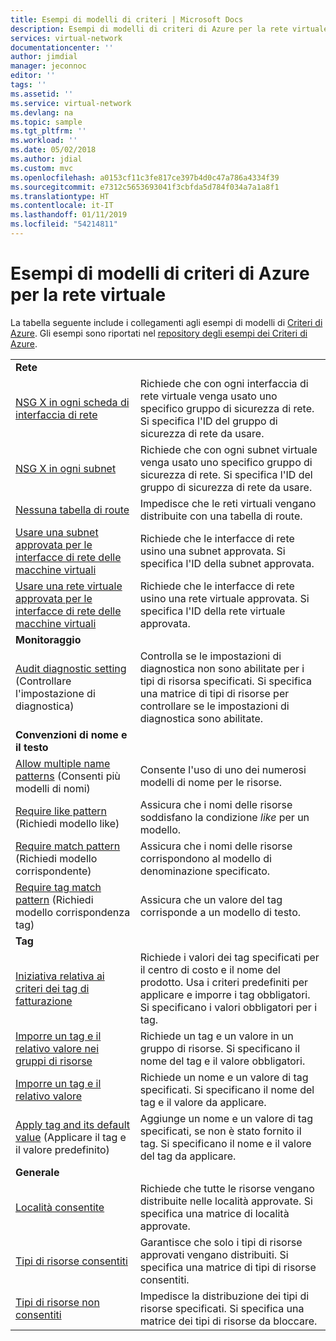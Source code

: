 ```yaml
---
title: Esempi di modelli di criteri | Microsoft Docs
description: Esempi di modelli di criteri di Azure per la rete virtuale.
services: virtual-network
documentationcenter: ''
author: jimdial
manager: jeconnoc
editor: ''
tags: ''
ms.assetid: ''
ms.service: virtual-network
ms.devlang: na
ms.topic: sample
ms.tgt_pltfrm: ''
ms.workload: ''
ms.date: 05/02/2018
ms.author: jdial
ms.custom: mvc
ms.openlocfilehash: a0153cf11c3fe817ce397b4d0c47a786a4334f39
ms.sourcegitcommit: e7312c5653693041f3cbfda5d784f034a7a1a8f1
ms.translationtype: HT
ms.contentlocale: it-IT
ms.lasthandoff: 01/11/2019
ms.locfileid: "54214811"
---
```

# <a name="azure-policy-sample-templates-for-virtual-network"></a>Esempi di modelli di criteri di Azure per la rete virtuale

La tabella seguente include i collegamenti agli esempi di modelli di [Criteri di Azure](../azure-policy/azure-policy-introduction.md?toc=%2fazure%2fvirtual-network%2ftoc.json). Gli esempi sono riportati nel [repository degli esempi dei Criteri di Azure](https://github.com/Azure/azure-policy).

| | |
|---|---|
|**Rete**||
| [NSG X in ogni scheda di interfaccia di rete](../azure-policy/scripts/nsg-on-nic.md?toc=%2fazure%2fvirtual-network%2ftoc.json) | Richiede che con ogni interfaccia di rete virtuale venga usato uno specifico gruppo di sicurezza di rete. Si specifica l'ID del gruppo di sicurezza di rete da usare. |
| [NSG X in ogni subnet](../azure-policy/scripts/nsg-on-subnet.md?toc=%2fazure%2fvirtual-network%2ftoc.json) | Richiede che con ogni subnet virtuale venga usato uno specifico gruppo di sicurezza di rete. Si specifica l'ID del gruppo di sicurezza di rete da usare. |
| [Nessuna tabella di route](../azure-policy/scripts/no-user-def-route-table.md?toc=%2fazure%2fvirtual-network%2ftoc.json)  |Impedisce che le reti virtuali vengano distribuite con una tabella di route. |
| [Usare una subnet approvata per le interfacce di rete delle macchine virtuali](../azure-policy/scripts/use-approved-subnet-vm-nics.md?toc=%2fazure%2fvirtual-network%2ftoc.json) | Richiede che le interfacce di rete usino una subnet approvata. Si specifica l'ID della subnet approvata. |
| [Usare una rete virtuale approvata per le interfacce di rete delle macchine virtuali](../azure-policy/scripts/use-approved-vnet-vm-nics.md?toc=%2fazure%2fvirtual-network%2ftoc.json) | Richiede che le interfacce di rete usino una rete virtuale approvata. Si specifica l'ID della rete virtuale approvata. |
|**Monitoraggio**||
| [Audit diagnostic setting](../azure-policy/scripts/audit-diag-setting.md?toc=%2fazure%2fvirtual-network%2ftoc.json) (Controllare l'impostazione di diagnostica) | Controlla se le impostazioni di diagnostica non sono abilitate per i tipi di risorsa specificati. Si specifica una matrice di tipi di risorse per controllare se le impostazioni di diagnostica sono abilitate. |
|**Convenzioni di nome e il testo**||
| [Allow multiple name patterns](../azure-policy/scripts/allow-multiple-name-patterns.md?toc=%2fazure%2fvirtual-network%2ftoc.json) (Consenti più modelli di nomi) | Consente l'uso di uno dei numerosi modelli di nome per le risorse. |
| [Require like pattern](../azure-policy/scripts/enforce-like-pattern.md?toc=%2fazure%2fvirtual-network%2ftoc.json) (Richiedi modello like) | Assicura che i nomi delle risorse soddisfano la condizione *like* per un modello. |
| [Require match pattern](../azure-policy/scripts/enforce-match-pattern.md?toc=%2fazure%2fvirtual-network%2ftoc.json) (Richiedi modello corrispondente) | Assicura che i nomi delle risorse corrispondono al modello di denominazione specificato. |
| [Require tag match pattern](../azure-policy/scripts/enforce-tag-match-pattern.md?toc=%2fazure%2fvirtual-network%2ftoc.json) (Richiedi modello corrispondenza tag) | Assicura che un valore del tag corrisponde a un modello di testo. |
|**Tag**||
| [Iniziativa relativa ai criteri dei tag di fatturazione](../governance/policy/samples/billing-tags-policy-initiative.md?toc=%2fazure%2fvirtual-network%2ftoc.json) | Richiede i valori dei tag specificati per il centro di costo e il nome del prodotto. Usa i criteri predefiniti per applicare e imporre i tag obbligatori. Si specificano i valori obbligatori per i tag.  |
| [Imporre un tag e il relativo valore nei gruppi di risorse](../azure-policy/scripts/enforce-tag-rg.md?toc=%2fazure%2fvirtual-network%2ftoc.json) | Richiede un tag e un valore in un gruppo di risorse. Si specificano il nome del tag e il valore obbligatori.  |
| [Imporre un tag e il relativo valore](../azure-policy/scripts/enforce-tag-val.md?toc=%2fazure%2fvirtual-network%2ftoc.json) | Richiede un nome e un valore di tag specificati. Si specificano il nome del tag e il valore da applicare.  |
| [Apply tag and its default value](../azure-policy/scripts/apply-tag-def-val.md?toc=%2fazure%2fvirtual-network%2ftoc.json) (Applicare il tag e il valore predefinito) | Aggiunge un nome e un valore di tag specificati, se non è stato fornito il tag. Si specificano il nome e il valore del tag da applicare.  |
|**Generale**||
| [Località consentite](../azure-policy/scripts/allowed-locs.md?toc=%2fazure%2fvirtual-network%2ftoc.json) | Richiede che tutte le risorse vengano distribuite nelle località approvate. Si specifica una matrice di località approvate.  |
| [Tipi di risorse consentiti](../azure-policy/scripts/allowed-res-types.md?toc=%2fazure%2fvirtual-network%2ftoc.json) | Garantisce che solo i tipi di risorse approvati vengano distribuiti. Si specifica una matrice di tipi di risorse consentiti.  |
| [Tipi di risorse non consentiti](../azure-policy/scripts/not-allowed-res-type.md?toc=%2fazure%2fvirtual-network%2ftoc.json) | Impedisce la distribuzione dei tipi di risorse specificati. Si specifica una matrice dei tipi di risorse da bloccare.  |